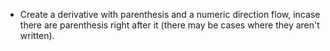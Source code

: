 - Create a derivative with parenthesis and a numeric direction flow, incase there are parenthesis right after it (there may be cases where they aren't written).
